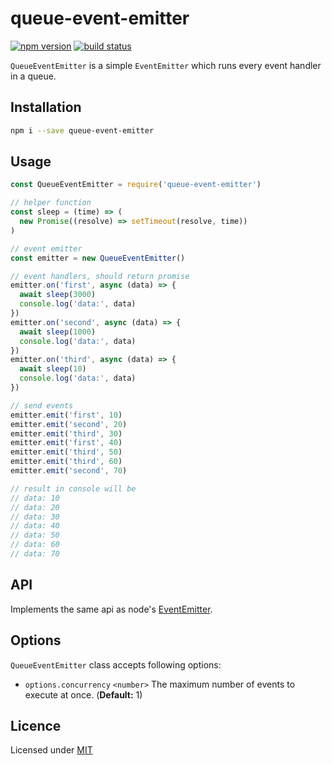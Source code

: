 # queue-event-emitter

[![npm version](https://img.shields.io/npm/v/queue-event-emitter.svg?style=flat-square)](https://www.npmjs.com/package/queue-event-emitter)
[![build status](https://img.shields.io/travis/itsmepetrov/queue-event-emitter/master.svg?style=flat-square)](https://travis-ci.org/itsmepetrov/queue-event-emitter)

`QueueEventEmitter` is a simple `EventEmitter` which runs every event handler in a queue.

## Installation

```bash
npm i --save queue-event-emitter
```

## Usage

```js
const QueueEventEmitter = require('queue-event-emitter')

// helper function
const sleep = (time) => (
  new Promise((resolve) => setTimeout(resolve, time))
)

// event emitter
const emitter = new QueueEventEmitter()

// event handlers, should return promise
emitter.on('first', async (data) => {
  await sleep(3000)
  console.log('data:', data)
})
emitter.on('second', async (data) => {
  await sleep(1000)
  console.log('data:', data)
})
emitter.on('third', async (data) => {
  await sleep(10)
  console.log('data:', data)
})

// send events
emitter.emit('first', 10)
emitter.emit('second', 20)
emitter.emit('third', 30)
emitter.emit('first', 40)
emitter.emit('third', 50)
emitter.emit('third', 60)
emitter.emit('second', 70)

// result in console will be
// data: 10
// data: 20
// data: 30
// data: 40
// data: 50
// data: 60
// data: 70
```

## API

Implements the same api as node's [EventEmitter](https://nodejs.org/api/events.html).

## Options

`QueueEventEmitter` class accepts following options:
 - `options.concurrency` `<number>` The maximum number of events to execute at once. (__Default:__ 1)

## Licence

Licensed under [MIT](LICENSE)